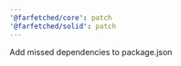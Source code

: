 ```yaml
---
'@farfetched/core': patch
'@farfetched/solid': patch
---
```


Add missed dependencies to package.json
